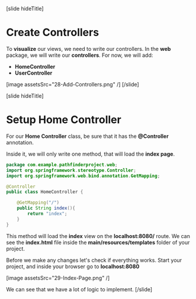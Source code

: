 [slide hideTitle]

# Create Controllers

To **visualize** our views, we need to write our controllers. In the **web** package, we will write our **controllers**. For now, we will add:

- **HomeController**
- **UserController**

[image assetsSrc="28-Add-Controllers.png" /]
[/slide]

[slide hideTitle]

# Setup Home Controller

For our **Home Controller** class, be sure that it has the **@Controller** annotation.

Inside it, we will only write one method, that will load the **index page**.

```java
package com.example.pathfinderproject.web;
import org.springframework.stereotype.Controller;
import org.springframework.web.bind.annotation.GetMapping;

@Controller
public class HomeController {

    @GetMapping("/")
    public String index(){
        return "index";
    }
}
```

This method will load the **index** view on the **localhost:8080/** route. We can see the **index.html** file inside the **main/resources/templates** folder of your project.

Before we make any changes let's check if everything works. Start your project, and inside your browser go to **localhost:8080**

[image assetsSrc="29-Index-Page.png" /]

We can see that we have a lot of logic to implement.
[/slide]
